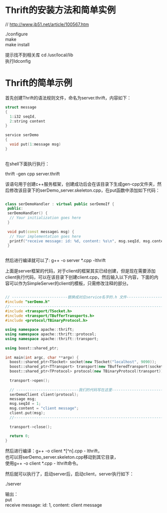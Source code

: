 # Thrift的安装方法和简单实例

// http://www.jb51.net/article/100567.htm



./configure   
make   
make install   

提示找不到相关库
cd /usr/local/lib   
执行ldconfig


# Thrift的简单示例 

首先创建Thrift的语法规则文件，命名为server.thrift，内容如下：
 
```cpp
struct message  
{  
  1:i32 seqId,  
  2:string content  
}  
   
service serDemo  
{  
  void put(1:message msg)  
}
 
```

在shell下面执行执行：   
 
thrift -gen cpp server.thrift     

该语句用于创建c++服务框架，创建成功后会在该目录下生成gen-cpp文件夹，然后修改该目录下的serDemo_server.skeleton.cpp，在put函数中添加如下代码：

```cpp

class serDemoHandler : virtual public serDemoIf {  
 public:  
 serDemoHandler() {  
  // Your initialization goes here  
 }  
   
 void put(const message& msg) {  
  // Your implementation goes here  
  printf("receive message: id: %d, content: %s\n", msg.seqId, msg.content.c_str());  
 }
 
```
然后进行编译就可以了: g++ -o server *.cpp -lthrift   

上面是server框架的代码，对于client的框架其实已经创建，但是现在需要添加client执行代码，可以在该目录下创建client.cpp，然后输入以下内容，下面的内容可以作为SimpleServer的client的模板，只需修改注释的部分。

```cpp

// -------------------------替换成对应service名字的.h 文件------------------------  
#include "serDemo.h"   
//------------------------------------------------------------------------------  
#include <transport/TSocket.h>   
#include <transport/TBufferTransports.h>   
#include <protocol/TBinaryProtocol.h>   
    
using namespace apache::thrift;   
using namespace apache::thrift::protocol;   
using namespace apache::thrift::transport;   
    
using boost::shared_ptr;   
    
int main(int argc, char **argv) {   
  boost::shared_ptr<TSocket> socket(new TSocket("localhost", 9090));   
  boost::shared_ptr<TTransport> transport(new TBufferedTransport(socket));   
  boost::shared_ptr<TProtocol> protocol(new TBinaryProtocol(transport));   
    
  transport->open();   
    
  // ----------------------------我们的代码写在这里------------------------------
  serDemoClient client(protocol);  
  message msg;  
  msg.seqId = 1;  
  msg.content = "client message";    
  client.put(msg);  
  //--------------------------------------------------------------------------  
   
  transport->close();   
    
  return 0;   
}

```

然后进行编译：g++ -o client *[^n].cpp - lthrift，   
也可以将serDemo_server.skeleton.cpp移动到其它目录，   
使用g++ -o client *.cpp - lthrift命令。

然后就可以执行了，启动server后，启动client，server执行如下：   

./server

输出：     
put   
receive message: id: 1, content: client message
